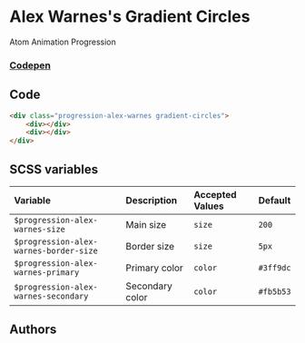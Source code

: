 # Alex Warnes's Gradient Circles 
<Badge type="tip">Atom</Badge> <Badge type="info">Animation</Badge> <Badge type="info">Progression</Badge>
### [Codepen](https://codepen.io/AlexWarnes/pen/jXYYKL)

## Code 

<div class="dev-section">
    <div class="progression-alex-warnes gradient-circles">
        <div></div>
        <div></div>
    </div>
</div>

```html
<div class="progression-alex-warnes gradient-circles">
    <div></div>
    <div></div>
</div>
```

## SCSS variables

| Variable                               | Description     | Accepted Values | Default   |
|:---------------------------------------|:----------------|:----------------|:----------|
| `$progression-alex-warnes-size`        | Main size       | `size`          | `200`     |
| `$progression-alex-warnes-border-size` | Border size     | `size`          | `5px`     |
| `$progression-alex-warnes-primary`     | Primary color   | `color`         | `#3ff9dc` |
| `$progression-alex-warnes-secondary`   | Secondary color | `color`         | `#fb5b53` |


## Authors

<VPTeamMembers size="small" :members="Authors" />

<style lang="scss">
@import "../../theme.scss";

$progression-alex-warnes-primary: $primary-color;
$progression-alex-warnes-secondary: $secondary-color;

@import "components/atoms/animations/ProgressionAlexWarnesGradientCircles.scss";
</style>

<script setup>
import { VPTeamMembers } from 'vitepress/theme';

const Authors = [
  {
    avatar: 'https://placekitten.com/100/100',
    name: 'Alex Warnes',
    title: 'Creator',
    links: [
      { 
        icon: 'github', 
        link: '#'
      },
      { 
        icon: 'slack', 
        link: 'https://alexwarnes.com/'
      },
      { 
        icon: 'slack',
        link: 'https://codepen.io/AlexWarnes'
      },
    ]
  }
];
</script>